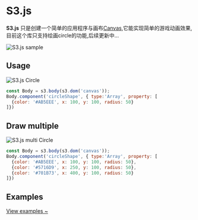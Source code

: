 # S3.js

<b>S3.js</b> 只是创建一个简单的应用程序与画布[Canvas](https://developer.mozilla.org/en-US/docs/Web/API/Canvas_API),它能实现简单的游戏动画效果,目前这个库只支持绘画circle的功能,后续更新中...

![S3.js sample](http://images.cnblogs.com/cnblogs_com/hao5599/695043/o_1.png)

## Usage

![S3.js Circle](http://images.cnblogs.com/cnblogs_com/hao5599/695043/o_5.png)

```js
const Body = s3.body(s3.dom('canvas'));
Body.component('circleShape', { type:'Array', property: [
  {color: '#AB5EEE', x: 100, y: 100, radius: 50}
]})
```

## Draw multiple

![S3.js multi Circle](http://images.cnblogs.com/cnblogs_com/hao5599/695043/o_99.png)

```js
const Body = s3.body(s3.dom('canvas'));
Body.component('circleShape', { type:'Array', property: [
  {color: '#AB5EEE', x: 100, y: 100, radius: 50},
  {color: '#5716D9', x: 250, y: 100, radius: 50},
  {color: '#701B73', x: 400, y: 100, radius: 50}
]})
```

## Examples

[View examples ~](https://koringz.github.io/s3/index.html)